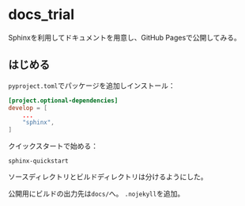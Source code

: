 # docs_trial

Sphinxを利用してドキュメントを用意し、GitHub Pagesで公開してみる。

## はじめる

`pyproject.toml`でパッケージを追加しインストール：

```toml
[project.optional-dependencies]
develop = [
    ...
    "sphinx",
]
```

クイックスタートで始める：

```console
sphinx-quickstart
```

ソースディレクトリとビルドディレクトリは分けるようにした。

公開用にビルドの出力先は`docs/`へ。
`.nojekyll`を追加。
